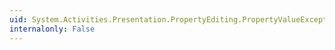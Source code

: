```yaml
---
uid: System.Activities.Presentation.PropertyEditing.PropertyValueExceptionEventArgs
internalonly: False
---
```

